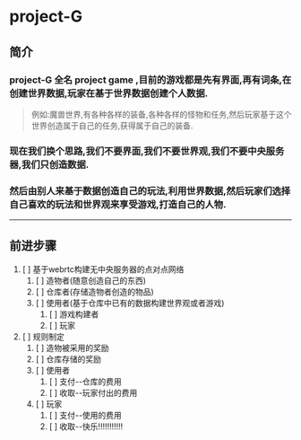# project-G

## 简介

### project-G 全名 project game ,目前的游戏都是先有界面,再有词条,在创建世界数据,玩家在基于世界数据创建个人数据.

> 例如:魔兽世界,有各种各样的装备,各种各样的怪物和任务,然后玩家基于这个世界创造属于自己的任务,获得属于自己的装备.

### 现在我们换个思路,我们不要界面,我们不要世界观,我们不要中央服务器,我们只创造数据.
### 然后由别人来基于数据创造自己的玩法,利用世界数据,然后玩家们选择自己喜欢的玩法和世界观来享受游戏,打造自己的人物.

---

## 前进步骤

1. [ ] 基于webrtc构建无中央服务器的点对点网络
   1. [ ] 造物者(随意创造自己的东西)
   2. [ ] 仓库者(存储造物者创造的物品)
   3. [ ] 使用者(基于仓库中已有的数据构建世界观或者游戏)
      1. [ ] 游戏构建者
      2. [ ] 玩家
2. [ ] 规则制定
   1. [ ] 造物被采用的奖励
   2. [ ] 仓库存储的奖励
   3. [ ] 使用者
      1. [ ] 支付--仓库的费用
      2. [ ] 收取--玩家付出的费用
   4. [ ] 玩家
      1. [ ] 支付--使用的费用
      2. [ ] 收取--快乐!!!!!!!!!!!
